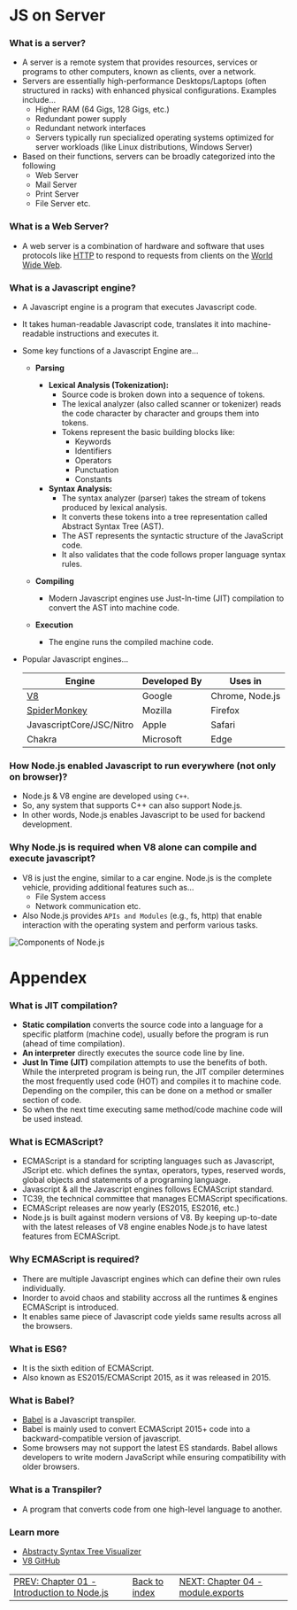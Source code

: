 # JS on Server

### What is a server?

-   A server is a remote system that provides resources, services or programs to other computers, known as clients, over a network.
-   Servers are essentially high-performance Desktops/Laptops (often structured in racks) with enhanced physical configurations. Examples include...
    -   Higher RAM (64 Gigs, 128 Gigs, etc.)
    -   Redundant power supply
    -   Redundant network interfaces
    -   Servers typically run specialized operating systems optimized for server workloads (like Linux distributions, Windows Server)
-   Based on their functions, servers can be broadly categorized into the following
    -   Web Server
    -   Mail Server
    -   Print Server
    -   File Server etc.

### What is a Web Server?

-   A web server is a combination of hardware and software that uses protocols like [HTTP](https://developer.mozilla.org/en-US/docs/Web/HTTP/Overview) to respond to requests from clients on the [World Wide Web](https://developer.mozilla.org/en-US/docs/Glossary/World_Wide_Web).

### What is a Javascript engine?

-   A Javascript engine is a program that executes Javascript code.
-   It takes human-readable Javascript code, translates it into machine-readable instructions and executes it.
-   Some key functions of a Javascript Engine are...

    -   **Parsing**

        -   **Lexical Analysis (Tokenization):**
            -   Source code is broken down into a sequence of tokens.
            -   The lexical analyzer (also called scanner or tokenizer) reads the code character by character and groups them into tokens.
            -   Tokens represent the basic building blocks like:
                -   Keywords
                -   Identifiers
                -   Operators
                -   Punctuation
                -   Constants
        -   **Syntax Analysis:**
            -   The syntax analyzer (parser) takes the stream of tokens produced by lexical analysis.
            -   It converts these tokens into a tree representation called Abstract Syntax Tree (AST).
            -   The AST represents the syntactic structure of the JavaScript code.
            -   It also validates that the code follows proper language syntax rules.

    -   **Compiling**
        -   Modern Javascript engines use Just-In-time (JIT) compilation to convert the AST into machine code.
    -   **Execution**
        -   The engine runs the compiled machine code.

-   Popular Javascript engines...

    | Engine                                    | Developed By | Uses in         |
    | ----------------------------------------- | ------------ | --------------- |
    | [V8](https://v8.dev/docs)                 | Google       | Chrome, Node.js |
    | [SpiderMonkey](https://spidermonkey.dev/) | Mozilla      | Firefox         |
    | JavascriptCore/JSC/Nitro                  | Apple        | Safari          |
    | Chakra                                    | Microsoft    | Edge            |

### How Node.js enabled Javascript to run everywhere (not only on browser)?

-   Node.js & V8 engine are developed using `C++`.
-   So, any system that supports C++ can also support Node.js.
-   In other words, Node.js enables Javascript to be used for backend development.

### Why Node.js is required when V8 alone can compile and execute javascript?

-   V8 is just the engine, similar to a car engine. Node.js is the complete vehicle, providing additional features such as...
    -   File System access
    -   Network communication etc.
-   Also Node.js provides `APIs and Modules` (e.g., fs, http) that enable interaction with the operating system and perform various tasks.

![Components of Node.js](https://cdn-clekk.nitrocdn.com/tkvYXMZryjYrSVhxKeFTeXElceKUYHeV/assets/images/optimized/rev-fe0ba7b/litslink.com/wp-content/uploads/2021/07/Node.js-Architecture-Chart.webp)

# Appendex

### What is JIT compilation?

-   **Static compilation** converts the source code into a language for a specific platform (machine code), usually before the program is run (ahead of time compilation).
-   **An interpreter** directly executes the source code line by line.
-   **Just In Time (JIT)** compilation attempts to use the benefits of both. While the interpreted program is being run, the JIT compiler determines the most frequently used code (HOT) and compiles it to machine code. Depending on the compiler, this can be done on a method or smaller section of code.
-   So when the next time executing same method/code machine code will be used instead.

### What is ECMAScript?

-   ECMAScript is a standard for scripting languages such as Javascript, JScript etc. which defines the syntax, operators, types, reserved words, global objects and statements of a programing language.
-   Javascript & all the Javascript engines follows ECMAScript standard.
-   TC39, the technical committee that manages ECMAScript specifications.
-   ECMAScript releases are now yearly (ES2015, ES2016, etc.)
-   Node.js is built against modern versions of V8. By keeping up-to-date with the latest releases of V8 engine enables Node.js to have latest features from ECMAScript.

### Why ECMAScript is required?

-   There are multiple Javascript engines which can define their own rules individually.
-   Inorder to avoid chaos and stability accross all the runtimes & engines ECMAScript is introduced.
-   It enables same piece of Javascript code yields same results across all the browsers.

### What is ES6?

-   It is the sixth edition of ECMAScript.
-   Also known as ES2015/ECMAScript 2015, as it was released in 2015.

### What is Babel?

-   [Babel](https://babeljs.io/docs) is a Javascript transpiler.
-   Babel is mainly used to convert ECMAScript 2015+ code into a backward-compatible version of javascript.
-   Some browsers may not support the latest ES standards. Babel allows developers to write modern JavaScript while ensuring compatibility with older browsers.

### What is a Transpiler?

-   A program that converts code from one high-level language to another.

### Learn more

-   [Abstracty Syntax Tree Visualizer](astexplorer.net)
-   [V8 GitHub](https://github.com/v8/v8)

|                                                                                                               |                               |                                                                                                                        |
| ------------------------------------------------------------------------------------------------------------- | ----------------------------- | ---------------------------------------------------------------------------------------------------------------------- |
| [PREV: Chapter 01 - Introduction to Node.js](../Chapter%2001%20-%20Intro%20to%20NodeJS/01_Intro-to-nodejs.md) | [Back to index](../README.md) | [NEXT: Chapter 04 - module.exports](../Chapter%2004%20-%20module.export%20&%20require/04_module.export-and-require.md) |